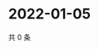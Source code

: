 # 2022-01-05

共 0 条

<!-- BEGIN WEIBO -->
<!-- 最后更新时间 Wed Jan 05 2022 22:07:29 GMT+0800 (China Standard Time) -->

<!-- END WEIBO -->
